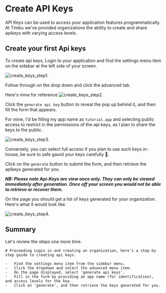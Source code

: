 # Create API Keys

API Keys can be used to access your application features programmatically.
At Timbu we've provided organizations the ability to create and share apikeys with varying access levels.

## Create your first Api keys

To create api keys, Login to your application and find the settings menu item on the sidebar at the left side of your screen.

![create_keys_step1](/img/apis/create_keys_step1.png).

Follow through on the drop down and click the advanced tab.

Here's mine for reference
![create_keys_step2](/img/apis/create_keys_step2.png).

Click the `generate api key` button to reveal the pop up behind it, and then fill the form that appears.

For mine, I'd be filling my app name as `tutorial.app` and selecting public access to restrict in the permissions of the api keys, as I plan to share the keys to the public.

![create_keys_step3](/img/apis/create_keys_step3.png).

Conversely, you can select full access if you plan to use such keys in-house, be sure to safe gaurd your keys carefully 🤗.

Click on the `generate` button to submit the form, and then retrieve the apikeys generated for you.

**_NB: Please note Api-Keys are view once only. They can only be viewed immediately after generation. Once off your screen you would not be able to retrieve or recover them._**

On the page you should get a list of keys generated for your organization. Here's what it would look like.

![create_keys_step4](/img/apis/create_keys_step4.png).

## Summary

Let's review the steps one more time.

```mdx title="Summary"
# Preceeding Login in and creating an organization, here's a step by step guide to creating api keys.

-   Find the settings menu item from the sidebar menu.
-   Click the dropdown and select the advanced menu item.
-   On the page displayed, select 'generate api keys'.
-   Fill in the form by providing an app name (for identification), and access levels for the key.
-   Click on 'generate', and then retrieve the keys generated for you.
```
